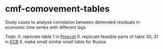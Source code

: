 # cmf-comovement-tables
Study cases to analyse correlation between detrended residuals in economic time series with different lags

Todo:
0. replicate table 1 in [Prescot](https://github.com/epogrebnyak/cmf-comovement-tables/blob/master/pres86.pdf) 
0. replicate feasible parts of table 30, 31 in [ECB](https://github.com/epogrebnyak/cmf-comovement-tables/blob/master/ecbwp095.pdf)
0. make small similar small table for Russia
